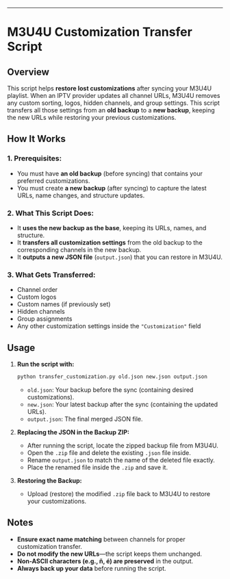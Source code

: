 
---

# M3U4U Customization Transfer Script

## Overview

This script helps **restore lost customizations** after syncing your M3U4U playlist. When an IPTV provider updates all channel URLs, M3U4U removes any custom sorting, logos, hidden channels, and group settings. This script transfers all those settings from an **old backup** to a **new backup**, keeping the new URLs while restoring your previous customizations.

## How It Works

### 1. **Prerequisites:**
- You must have **an old backup** (before syncing) that contains your preferred customizations.
- You must create **a new backup** (after syncing) to capture the latest URLs, name changes, and structure updates.

### 2. **What This Script Does:**
- It **uses the new backup as the base**, keeping its URLs, names, and structure.
- It **transfers all customization settings** from the old backup to the corresponding channels in the new backup.
- It **outputs a new JSON file** (`output.json`) that you can restore in M3U4U.

### 3. **What Gets Transferred:**
- Channel order
- Custom logos
- Custom names (if previously set)
- Hidden channels
- Group assignments
- Any other customization settings inside the `"Customization"` field

## Usage

1. **Run the script with:**
   ```bash
   python transfer_customization.py old.json new.json output.json
   ```
   - `old.json`: Your backup before the sync (containing desired customizations).
   - `new.json`: Your latest backup after the sync (containing the updated URLs).
   - `output.json`: The final merged JSON file.

2. **Replacing the JSON in the Backup ZIP:**
   - After running the script, locate the zipped backup file from M3U4U.
   - Open the `.zip` file and delete the existing `.json` file inside.
   - Rename `output.json` to match the name of the deleted file exactly.
   - Place the renamed file inside the `.zip` and save it.

3. **Restoring the Backup:**
   - Upload (restore) the modified `.zip` file back to M3U4U to restore your customizations.

## Notes

- **Ensure exact name matching** between channels for proper customization transfer.
- **Do not modify the new URLs**—the script keeps them unchanged.
- **Non-ASCII characters (e.g., ñ, é) are preserved** in the output.
- **Always back up your data** before running the script.